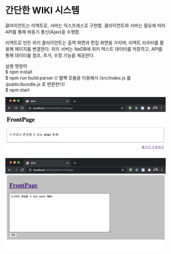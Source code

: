 # 간단한 WIKI 시스템

클라이언트는 리액트로, 서버는 익스프레스로 구현함.
클라이언트와 서버는 필요에 따라 API를 통해 비동기 통신(Ajax)을 수행함.

리액트로 만든 위키 클라이언트는 출력 화면과 편집 화면을 가지며, 리액트 라우터를 활용해 페이지를 변경한다.
위키 서버는 NeDB에 위키 텍스트 데이터를 저장하고, API를 통해 데이터를 참조, 추가, 수정 기능을 제공한다.


실행 명령어 <br>
$ npm install <br>
$ npm run build:parser    // 웹팩 모듈을 이용해서 /src/index.js 를 /public/bundle.js 로 변환한다! <br>
$ npm start <br>


![chat](./screenshots/show.png)
![chat](./screenshots/edit.png)